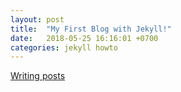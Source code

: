 ```yaml
---
layout: post
title:  "My First Blog with Jekyll!"
date:   2018-05-25 16:16:01 +0700
categories: jekyll howto
---
```

[Writing posts](https://jekyllrb.com/docs/posts/)
